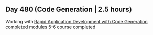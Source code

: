 ## Day 480 (Code Generation | 2.5 hours)

Working with [Rapid Application Development with Code Generation](https://frontendmasters.com/courses/rapid-app-dev/)
completed modules 5-6
course completed

